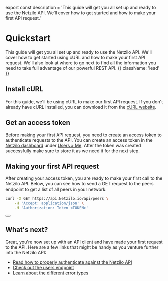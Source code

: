 export const description =
  'This guide will get you all set up and ready to use the Netzilo API. We’ll cover how to get started and how to make your first API request.'


# Quickstart

This guide will get you all set up and ready to use the Netzilo API. We'll cover how to get started using cURL and how to make your first API request. We'll also look at where to go next to find all the information you need to take full advantage of our powerful REST API. {{ className: 'lead' }}

## Install cURL

For this guide, we'll be using cURL to make our first API request. If you don't already have cURL installed, you can download it from the [cURL website](https://curl.se/download.html).

## Get an access token

Before making your first API request, you need to create an access token to authenticate requests to the API. You can create an access token in the [Netzilo dashboard](https://app.Netzilo.io) under [Users &raquo; Me](https://app.Netzilo.io/users).
After the token was created successfully make sure to store it as we need it for the next step.

## Making your first API request

After creating your access token, you are ready to make your first call to the Netzilo API. Below, you can see how to send a GET request to the peers endpoint to get a list of all peers in your network.

<CodeGroup tag="GET" label="/api/peers">

```bash {{ title: 'cURL' }}
curl -X GET https://api.Netzilo.io/api/peers \
    -H 'Accept: application/json' \
    -H 'Authorization: Token <TOKEN>'
```

</CodeGroup>

<div className="not-prose">
  <Button
    href="/api/resources/peers"
    variant="text"
    arrow="right"
    children="Read the docs for the peers endpoint"
  />
</div>


## What's next?

Great, you're now set up with an API client and have made your first request to the API. Here are a few links that might be handy as you venture further into the Netzilo API:

- [Read how to properly authenticate against the Netzilo API](/api/guides/authentication)
- [Check out the users endpoint](/api/resources/users)
- [Learn about the different error types](/api/guides/errors)
